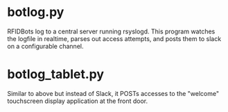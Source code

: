 # botlog.py
RFIDBots log to a central server running rsyslogd.  This program watches the logfile in realtime, parses out access attempts, and posts them to slack on a configurable channel.

# botlog_tablet.py
Similar to above but instead of Slack, it POSTs accesses to the "welcome" touchscreen display application at the front door.
